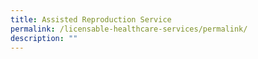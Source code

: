 ```yaml
---
title: Assisted Reproduction Service
permalink: /licensable-healthcare-services/permalink/
description: ""
---
```

